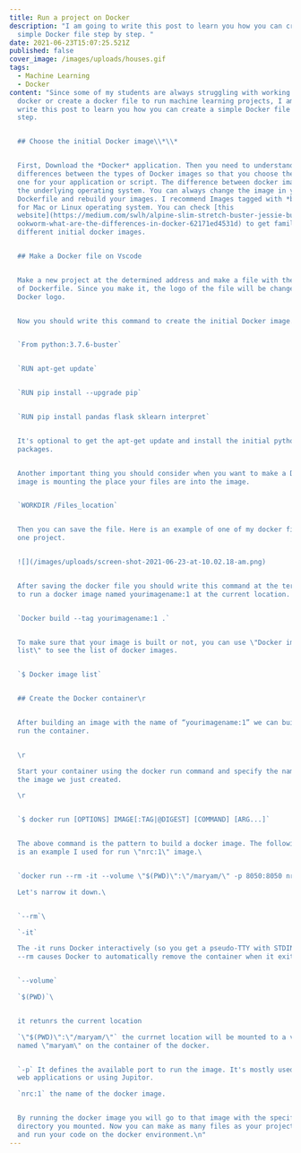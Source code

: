 ```yaml
---
title: Run a project on Docker
description: "I am going to write this post to learn you how you can create a
  simple Docker file step by step. "
date: 2021-06-23T15:07:25.521Z
published: false
cover_image: /images/uploads/houses.gif
tags:
  - Machine Learning
  - Docker
content: "Since some of my students are always struggling with working with
  docker or create a docker file to run machine learning projects, I am going to
  write this post to learn you how you can create a simple Docker file step by
  step.


  ## Choose the initial Docker image\\*\\*


  First, Download the *Docker* application. Then you need to understand the
  differences between the types of Docker images so that you choose the right
  one for your application or script. The difference between docker images is
  the underlying operating system. You can always change the image in your
  Dockerfile and rebuild your images. I recommend Images tagged with *buster*
  for Mac or Linux operating system. You can check [this
  website](https://medium.com/swlh/alpine-slim-stretch-buster-jessie-bullseye-b\
  ookworm-what-are-the-differences-in-docker-62171ed4531d) to get familiar with
  different initial docker images.


  ## Make a Docker file on Vscode


  Make a new project at the determined address and make a file with the name
  of Dockerfile. Since you make it, the logo of the file will be changed to the
  Docker logo.


  Now you should write this command to create the initial Docker image.


  `From python:3.7.6-buster`


  `RUN apt-get update`


  `RUN pip install --upgrade pip`


  `RUN pip install pandas flask sklearn interpret`


  It's optional to get the apt-get update and install the initial python
  packages.


  Another important thing you should consider when you want to make a Docker
  image is mounting the place your files are into the image.


  `WORKDIR /Files_location`


  Then you can save the file. Here is an example of one of my docker files for
  one project.


  ![](/images/uploads/screen-shot-2021-06-23-at-10.02.18-am.png)


  After saving the docker file you should write this command at the terminal
  to run a docker image named yourimagename:1 at the current location.


  `Docker build --tag yourimagename:1 .`


  To make sure that your image is built or not, you can use \"Docker image
  list\" to see the list of docker images.


  `$ Docker image list`


  ## Create the Docker container\r


  After building an image with the name of “yourimagename:1” we can build and
  run the container.


  \r

  Start your container using the docker run command and specify the name of
  the image we just created.

  \r


  `$ docker run [OPTIONS] IMAGE[:TAG|@DIGEST] [COMMAND] [ARG...]`


  The above command is the pattern to build a docker image. The following code
  is an example I used for run \"nrc:1\" image.\ 


  `docker run --rm -it --volume \"$(PWD)\":\"/maryam/\" -p 8050:8050 nrc:1`

  Let's narrow it down.\ 


  `--rm`\ 

  `-it`

  The -it runs Docker interactively (so you get a pseudo-TTY with STDIN). The
  --rm causes Docker to automatically remove the container when it exits.


  `--volume`

  `$(PWD)`\ 


  it retunrs the current location

  `\"$(PWD)\":\"/maryam/\"` the currnet location will be mounted to a valume
  named \"maryam\" on the container of the docker.


  `-p` It defines the available port to run the image. It's mostly used for
  web applications or using Jupitor.

  `nrc:1` the name of the docker image.


  By running the docker image you will go to that image with the specific
  directory you mounted. Now you can make as many files as your project needs
  and run your code on the docker environment.\n"
---
```

